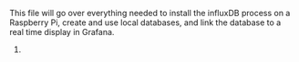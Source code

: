 This file will go over everything needed to install the influxDB process on a Raspberry Pi, create and use local databases, and link the database to a real time display in Grafana.

1. 
